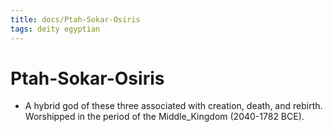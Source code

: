 ```yaml
---
title: docs/Ptah-Sokar-Osiris
tags: deity egyptian
---
```


# Ptah-Sokar-Osiris
- A hybrid god of these three associated with creation, death, and rebirth. Worshipped in the period of the Middle_Kingdom (2040-1782 BCE).